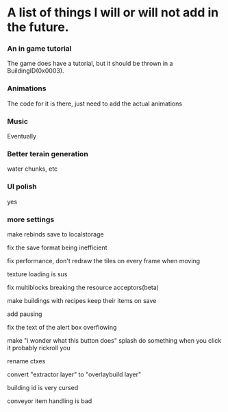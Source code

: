 # A list of things I will or will not add in the future.



### An in game tutorial

The game does have a tutorial, but it should be thrown in a BuildingID(0x0003).

### Animations

The code for it is there, just need to add the actual animations
### Music

Eventually

### Better terain generation

water chunks, etc

### UI polish

yes

### more settings

make rebinds save to localstorage

fix the save format being inefficient

fix performance, don't redraw the tiles on every frame when moving

texture loading is sus

fix multiblocks breaking the resource acceptors(beta)

make buildings with recipes keep their items on save

add pausing

fix the text of the alert box overflowing

make "i wonder what this button does" splash do something when you click it
probably rickroll you

rename ctxes

convert "extractor layer" to "overlaybuild layer"

building id is very cursed

conveyor item handling is bad

